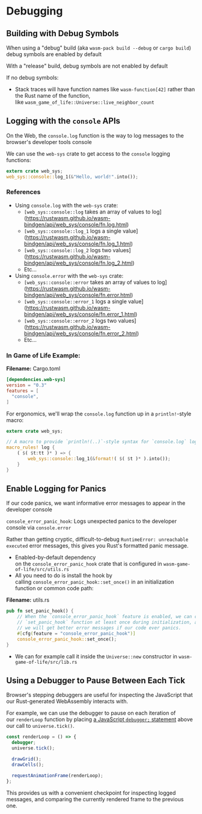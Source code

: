 # Debugging

## Building with Debug Symbols

When using a "debug" build (aka `wasm-pack build --debug` or `cargo build`) debug symbols are enabled by default

With a "release" build, debug symbols are not enabled by default

If no debug symbols:

- Stack traces will have function names like `wasm-function[42]` rather than the Rust name of the function, like `wasm_game_of_life::Universe::live_neighbor_count`

## Logging with the `console` APIs

On the Web, the `console.log` function is the way to log messages to the browser's developer tools console

We can use the `web-sys` crate to get access to the `console` logging functions:

```rust
extern crate web_sys;
web_sys::console::log_1(&"Hello, world!".into());
```

### **References**

- Using `console.log` with the `web-sys` crate:
    - `[web_sys::console::log` takes an array of values to log](https://rustwasm.github.io/wasm-bindgen/api/web_sys/console/fn.log.html)
    - `[web_sys::console::log_1` logs a single value](https://rustwasm.github.io/wasm-bindgen/api/web_sys/console/fn.log_1.html)
    - `[web_sys::console::log_2` logs two values](https://rustwasm.github.io/wasm-bindgen/api/web_sys/console/fn.log_2.html)
    - Etc...
- Using `console.error` with the `web-sys` crate:
    - `[web_sys::console::error` takes an array of values to log](https://rustwasm.github.io/wasm-bindgen/api/web_sys/console/fn.error.html)
    - `[web_sys::console::error_1` logs a single value](https://rustwasm.github.io/wasm-bindgen/api/web_sys/console/fn.error_1.html)
    - `[web_sys::console::error_2` logs two values](https://rustwasm.github.io/wasm-bindgen/api/web_sys/console/fn.error_2.html)
    - Etc...

### In Game of Life Example:

**Filename:** Cargo.toml

```toml
[dependencies.web-sys]
version = "0.3"
features = [
  "console",
]
```

For ergonomics, we'll wrap the `console.log` function up in a `println!`-style macro:

```rust
extern crate web_sys;

// A macro to provide `println!(..)`-style syntax for `console.log` logging.
macro_rules! log {
    ( $( $t:tt )* ) => {
        web_sys::console::log_1(&format!( $( $t )* ).into());
    }
}
```

## Enable Logging for Panics

If our code panics, we want informative error messages to appear in the developer console

`console_error_panic_hook`: Logs unexpected panics to the developer console via `console.error`

Rather than getting cryptic, difficult-to-debug `RuntimeError: unreachable executed` error messages, this gives you Rust's formatted panic message.

- Enabled-by-default dependency on the `console_error_panic_hook` crate that is configured in `wasm-game-of-life/src/utils.rs`
- All you need to do is install the hook by calling `console_error_panic_hook::set_once()` in an initialization function or common code path:

**Filename:** utils.rs

```rust
pub fn set_panic_hook() {
    // When the `console_error_panic_hook` feature is enabled, we can call the
    // `set_panic_hook` function at least once during initialization, and then
    // we will get better error messages if our code ever panics.
    #[cfg(feature = "console_error_panic_hook")]
    console_error_panic_hook::set_once();
}
```

- We can for example call it inside the `Universe::new` constructor in `wasm-game-of-life/src/lib.rs`

## Using a Debugger to Pause Between Each Tick

Browser's stepping debuggers are useful for inspecting the JavaScript that our Rust-generated WebAssembly interacts with.

For example, we can use the debugger to pause on each iteration of our `renderLoop` function by placing [a JavaScript `debugger;` statement](https://developer.mozilla.org/en-US/docs/Web/JavaScript/Reference/Statements/debugger) above our call to `universe.tick()`.

```jsx
const renderLoop = () => {
  debugger;
  universe.tick();

  drawGrid();
  drawCells();

  requestAnimationFrame(renderLoop);
};

```

This provides us with a convenient checkpoint for inspecting logged messages, and comparing the currently rendered frame to the previous one.